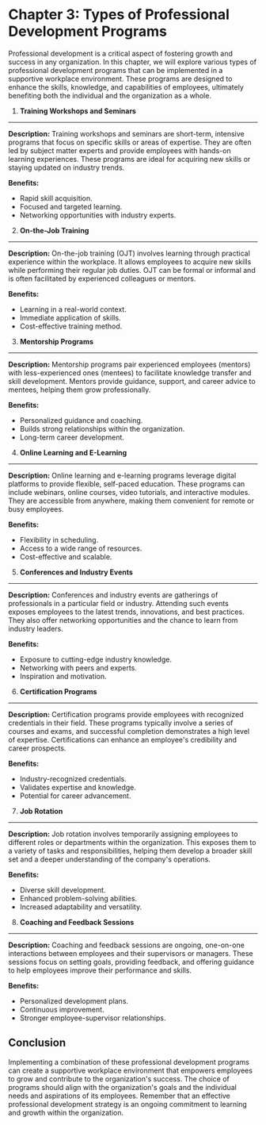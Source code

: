 Chapter 3: Types of Professional Development Programs
=====================================================

Professional development is a critical aspect of fostering growth and success in any organization. In this chapter, we will explore various types of professional development programs that can be implemented in a supportive workplace environment. These programs are designed to enhance the skills, knowledge, and capabilities of employees, ultimately benefiting both the individual and the organization as a whole.

1. **Training Workshops and Seminars**
--------------------------------------

**Description:** Training workshops and seminars are short-term, intensive programs that focus on specific skills or areas of expertise. They are often led by subject matter experts and provide employees with hands-on learning experiences. These programs are ideal for acquiring new skills or staying updated on industry trends.

**Benefits:**

* Rapid skill acquisition.
* Focused and targeted learning.
* Networking opportunities with industry experts.

2. **On-the-Job Training**
--------------------------

**Description:** On-the-job training (OJT) involves learning through practical experience within the workplace. It allows employees to acquire new skills while performing their regular job duties. OJT can be formal or informal and is often facilitated by experienced colleagues or mentors.

**Benefits:**

* Learning in a real-world context.
* Immediate application of skills.
* Cost-effective training method.

3. **Mentorship Programs**
--------------------------

**Description:** Mentorship programs pair experienced employees (mentors) with less-experienced ones (mentees) to facilitate knowledge transfer and skill development. Mentors provide guidance, support, and career advice to mentees, helping them grow professionally.

**Benefits:**

* Personalized guidance and coaching.
* Builds strong relationships within the organization.
* Long-term career development.

4. **Online Learning and E-Learning**
-------------------------------------

**Description:** Online learning and e-learning programs leverage digital platforms to provide flexible, self-paced education. These programs can include webinars, online courses, video tutorials, and interactive modules. They are accessible from anywhere, making them convenient for remote or busy employees.

**Benefits:**

* Flexibility in scheduling.
* Access to a wide range of resources.
* Cost-effective and scalable.

5. **Conferences and Industry Events**
--------------------------------------

**Description:** Conferences and industry events are gatherings of professionals in a particular field or industry. Attending such events exposes employees to the latest trends, innovations, and best practices. They also offer networking opportunities and the chance to learn from industry leaders.

**Benefits:**

* Exposure to cutting-edge industry knowledge.
* Networking with peers and experts.
* Inspiration and motivation.

6. **Certification Programs**
-----------------------------

**Description:** Certification programs provide employees with recognized credentials in their field. These programs typically involve a series of courses and exams, and successful completion demonstrates a high level of expertise. Certifications can enhance an employee's credibility and career prospects.

**Benefits:**

* Industry-recognized credentials.
* Validates expertise and knowledge.
* Potential for career advancement.

7. **Job Rotation**
-------------------

**Description:** Job rotation involves temporarily assigning employees to different roles or departments within the organization. This exposes them to a variety of tasks and responsibilities, helping them develop a broader skill set and a deeper understanding of the company's operations.

**Benefits:**

* Diverse skill development.
* Enhanced problem-solving abilities.
* Increased adaptability and versatility.

8. **Coaching and Feedback Sessions**
-------------------------------------

**Description:** Coaching and feedback sessions are ongoing, one-on-one interactions between employees and their supervisors or managers. These sessions focus on setting goals, providing feedback, and offering guidance to help employees improve their performance and skills.

**Benefits:**

* Personalized development plans.
* Continuous improvement.
* Stronger employee-supervisor relationships.

Conclusion
----------

Implementing a combination of these professional development programs can create a supportive workplace environment that empowers employees to grow and contribute to the organization's success. The choice of programs should align with the organization's goals and the individual needs and aspirations of its employees. Remember that an effective professional development strategy is an ongoing commitment to learning and growth within the organization.
